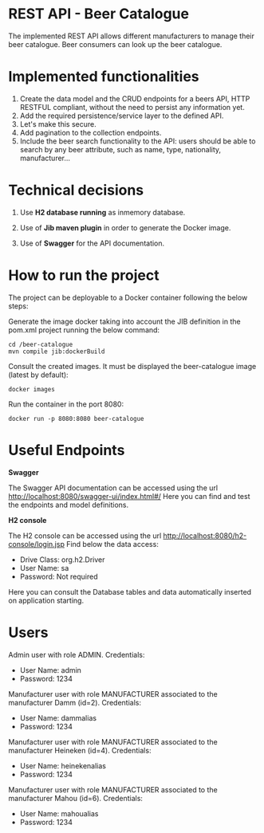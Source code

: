 # REST API - Beer Catalogue


The implemented REST API allows different manufacturers to manage their beer catalogue. Beer consumers can look up the beer catalogue. 

# Implemented functionalities

1. Create the data model and the CRUD endpoints for a beers API, HTTP RESTFUL compliant, without the need to persist any information yet. 
2. Add the required persistence/service layer to the defined API.
3. Let's make this secure.
4. Add pagination to the collection endpoints.
5. Include the beer search functionality to the API: users should be able to search by any beer attribute, such as name, type, nationality, manufacturer...



# Technical decisions


1. Use **H2 database running** as inmemory database.

2. Use of **Jib maven plugin** in order to generate the Docker image.

3. Use of **Swagger** for the API documentation.



# How to run the project


The project can be deployable to a Docker container following the below steps:

Generate the image docker taking into account the JIB definition in the pom.xml project running the below command:

```
cd /beer-catalogue
mvn compile jib:dockerBuild
```

Consult the created images. It must be displayed the beer-catalogue image (latest by default):

```
docker images
```

Run the container in the port 8080:

```
docker run -p 8080:8080 beer-catalogue
```

# Useful Endpoints


**Swagger**

The Swagger API documentation can be accessed using the url [http://localhost:8080/swagger-ui/index.html#/](http://localhost:8080/swagger-ui/index.html#/)
Here you can find and test the endpoints and model definitions.

**H2 console**

The H2 console can be accessed using the url [http://localhost:8080/h2-console/login.jsp](http://localhost:8080/h2-console/login.jsp)
Find below the data access:

  * Drive Class: org.h2.Driver
  * User Name: sa
  * Password: Not required

Here you can consult the Database tables and data automatically inserted on application starting.


# Users


Admin user with role ADMIN. Credentials:

  * User Name: admin
  * Password: 1234
  
Manufacturer user with role MANUFACTURER associated to the manufacturer Damm (id=2). Credentials:

  * User Name: dammalias
  * Password: 1234
 
Manufacturer user with role MANUFACTURER associated to the manufacturer Heineken (id=4). Credentials:

  * User Name: heinekenalias
  * Password: 1234
  
Manufacturer user with role MANUFACTURER associated to the manufacturer Mahou (id=6). Credentials:

  * User Name: mahoualias
  * Password: 1234

